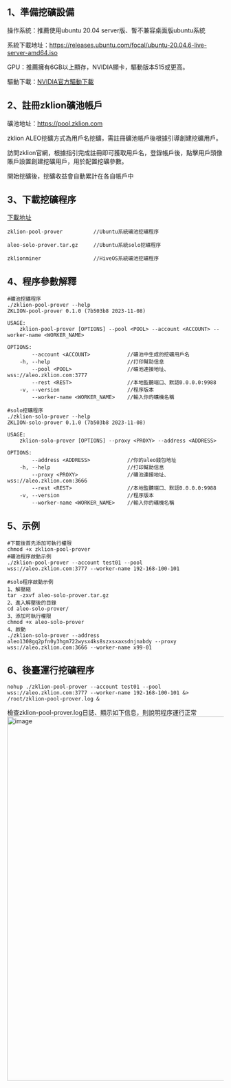 
## 1、準備挖礦設備

操作系統：推薦使用ubuntu 20.04 server版、暫不兼容桌面版ubuntu系統

系統下載地址：https://releases.ubuntu.com/focal/ubuntu-20.04.6-live-server-amd64.iso

GPU：推薦擁有6GB以上顯存，NVIDIA顯卡，驅動版本515或更高。

驅動下載：[NVIDIA官方驅動下載](https://www.nvidia.com/Download/index.aspx?lang=en-us)



## 2、註冊zklion礦池帳戶
礦池地址：https://pool.zklion.com

zklion ALEO挖礦方式為用戶名挖礦，需註冊礦池帳戶後根據引導創建挖礦用戶。

訪問zklion官網，根據指引完成註冊即可獲取用戶名，登錄帳戶後，點擊用戶頭像賬戶設置創建挖礦用戶，用於配置挖礦參數。

開始挖礦後，挖礦收益會自動累計在各自帳戶中



## 3、下載挖礦程序

[下載地址](https://github.com/zklion-miner/Aleo-miner/releases)
```shell
zklion-pool-prover 	        //Ubuntu系統礦池挖礦程序

aleo-solo-prover.tar.gz 	//Ubuntu系統solo挖礦程序

zklionminer 		        //HiveOS系統礦池挖礦程序
```



## 4、程序參數解釋

```shell
#礦池挖礦程序
./zklion-pool-prover --help
ZKLION-pool-prover 0.1.0 (7b503b8 2023-11-08)

USAGE:
    zklion-pool-prover [OPTIONS] --pool <POOL> --account <ACCOUNT> --worker-name <WORKER_NAME>

OPTIONS:
        --account <ACCOUNT>            //礦池中生成的挖礦用戶名
    -h, --help                         //打印幫助信息
        --pool <POOL>                  //礦池連接地址、wss://aleo.zklion.com:3777
        --rest <REST>                  //本地監聽端口、默認0.0.0.0:9988
    -v, --version                      //程序版本
        --worker-name <WORKER_NAME>    //輸入你的礦機名稱

```

```shell
#solo挖礦程序
./zklion-solo-prover --help
ZKLION-solo-prover 0.1.0 (7b503b8 2023-11-08)

USAGE:
    zklion-solo-prover [OPTIONS] --proxy <PROXY> --address <ADDRESS>

OPTIONS:
        --address <ADDRESS>            //你的aleo錢包地址
    -h, --help                         //打印幫助信息
        --proxy <PROXY>                //礦池連接地址、wss://aleo.zklion.com:3666
        --rest <REST>                  //本地監聽端口、默認0.0.0.0:9988
    -v, --version                      //程序版本
        --worker-name <WORKER_NAME>    //輸入你的礦機名稱
```

## 5、示例 

```shell
#下載後首先添加可執行權限
chmod +x zklion-pool-prover
#礦池程序啟動示例
./zklion-pool-prover --account test01 --pool wss://aleo.zklion.com:3777 --worker-name 192-168-100-101

#solo程序啟動示例
1、解壓縮
tar -zxvf aleo-solo-prover.tar.gz
2、進入解壓後的目錄
cd aleo-solo-prover/
3、添加可執行權限
chmod +x aleo-solo-prover
4、啟動
./zklion-solo-prover --address aleo1308gq2pfn0y3hgm722wysx4ks8szxsxaxsdnjnabdy --proxy wss://aleo.zklion.com:3666 --worker-name x99-01
```

## 6、後臺運行挖礦程序
```shell
nohup ./zklion-pool-prover --account test01 --pool wss://aleo.zklion.com:3777 --worker-name 192-168-100-101 &> /root/zklion-pool-prover.log &
```

檢查zklion-pool-prover.log日誌、顯示如下信息，則說明程序運行正常
<img width="845" alt="image" src="https://github.com/zklion-miner/Aleo-miner/assets/137146992/1f13df80-6dfe-46f2-8fcf-38e835b8a3b1">


